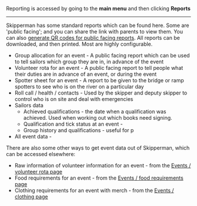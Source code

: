 Reporting is accessed by going to the **main menu** and then clicking **Reports**
___

Skipperman has some standard reports which can be found here. Some are 'public facing'; and you can share the link with parents to view them. You can also [generate QR codes for public facing reports](file_management_help.md#qr-codes-for-public-files). All reports can be downloaded, and then printed. Most are highly configurable.

- Group allocation for an event - A public facing report which can be used to tell sailors which group they are in, in advance of the event
- Volunteer rota for an event - A public facing report to tell people what their duties are in advance of an event, or during the event
- Spotter sheet for an event - A report to be given to the bridge or ramp spotters to see who is on the river on a particular day
- Roll call / health / contacts - Used by the skipper and deputy skipper to control who is on site and deal with emergencies
- Sailors data
  - Achieved qualifications - the date when a qualification was achieved. Used when working out which books need signing.
  - Qualification and tick status at an event -
  - Group history and qualifications - useful for p
- All event data - 

There are also some other ways to get event data out of Skipperman, which can be accessed elsewhere:

- Raw information of volunteer information for an event - from the [Events / volunteer rota page](volunteer_rota_help.md#other-useful-functions)
- Food requirements for an event - from the [Events / food requirements page](food_help.md)
- Clothing requirements for an event with merch - from the [Events / clothing page](clothing_help.md)
